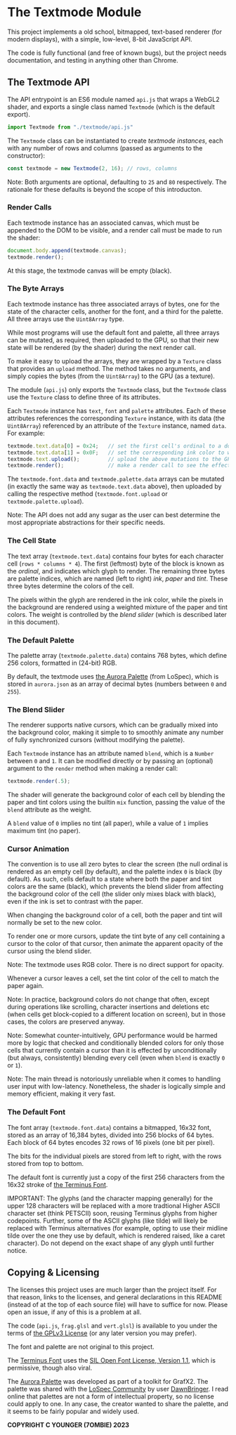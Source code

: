 The Textmode Module
===================

This project implements a old school, bitmapped, text-based renderer (for
modern displays), with a simple, low-level, 8-bit JavaScript API.

The code is fully functional (and free of known bugs), but the project needs
documentation, and testing in anything other than Chrome.


The Textmode API
----------------

The API entrypoint is an ES6 module named `api.js` that wraps a WebGL2 shader,
and exports a single class named `Textmode` (which is the default export).

``` js
import Textmode from "./textmode/api.js"
```

The `Textmode` class can be instantiated to create *textmode instances*, each
with any number of rows and columns (passed as arguments to the constructor):

``` js
const textmode = new Textmode(2, 16); // rows, columns
```

Note: Both arguments are optional, defaulting to `25` and `80` respectively.
The rationale for these defaults is beyond the scope of this introducton.


### Render Calls

Each textmode instance has an associated canvas, which must be appended to
the DOM to be visible, and a render call must be made to run the shader:

``` js
document.body.append(textmode.canvas);
textmode.render();
```

At this stage, the textmode canvas will be empty (black).


### The Byte Arrays

Each textmode instance has three associated arrays of bytes, one for the
state of the character cells, another for the font, and a third for the
palette. All three arrays use the `Uint8Array` type.

While most programs will use the default font and palette, all three arrays
can be mutated, as required, then uploaded to the GPU, so that their new
state will be rendered (by the shader) during the next render call.

To make it easy to upload the arrays, they are wrapped by a `Texture` class
that provides an `upload` method. The method takes no arguments, and simply
copies the bytes (from the `Uint8Array`) to the GPU (as a texture).

The module (`api.js`) only exports the `Textmode` class, but the `Textmode`
class use the `Texture` class to define three of its attributes.

Each `Textmode` instance has `text`, `font` and `palette` attributes. Each
of these attributes references the corresponding `Texture` instance, with
its data (the `Uint8Array`) referenced by an attribute of the `Texture`
instance, named `data`. For example:

``` js
textmode.text.data[0] = 0x24;   // set the first cell's ordinal to a dollar
textmode.text.data[1] = 0x0F;   // set the corresponding ink color to white
textmode.text.upload();         // upload the above mutations to the GPU
textmode.render();              // make a render call to see the effect
```

The `textmode.font.data` and `textmode.palette.data` arrays can be mutated (in
exactly the same way as `textmode.text.data` above), then uploaded by calling
the respective method (`textmode.font.upload` or `textmode.palette.upload`).

Note: The API does not add any sugar as the user can best determine the most
appropriate abstractions for their specific needs.


### The Cell State

The text array (`textmode.text.data`) contains four bytes for each character
cell (`rows * columns * 4`). The first (leftmost) byte of the block is known
as the *ordinal*, and indicates which glyph to render. The remaining three
bytes are palette indices, which are named (left to right) *ink*, *paper*
and *tint*. These three bytes determine the colors of the cell.

The pixels within the glyph are rendered in the ink color, while the pixels
in the background are rendered using a weighted mixture of the paper and tint
colors. The weight is controlled by the *blend slider* (which is described
later in this document).


### The Default Palette

The palette array (`textmode.palette.data`) contains 768 bytes, which define
256 colors, formatted in (24-bit) RGB.

By default, the textmode uses [the Aurora Palette][1] (from LoSpec), which
is stored in `aurora.json` as an array of decimal bytes (numbers between `0`
and `255`).


### The Blend Slider

The renderer supports native cursors, which can be gradually mixed into the
background color, making it simple to to smoothly animate any number of
fully synchronized cursors (without modifying the palette).

Each `Textmode` instance has an attribute named `blend`, which is a `Number`
between `0` and `1`. It can be modified directly or by passing an (optional)
argument to the `render` method when making a render call:

``` js
textmode.render(.5);
```

The shader will generate the background color of each cell by blending the
paper and tint colors using the builtin `mix` function, passing the value
of the `blend` attribute as the weight.

A `blend` value of `0` implies no tint (all paper), while a value of `1`
implies maximum tint (no paper).


### Cursor Animation

The convention is to use all zero bytes to clear the screen (the null ordinal
is rendered as an empty cell (by default), and the palette index `0` is black
(by default). As such, cells default to a state where both the paper and tint
colors are the same (black), which prevents the blend slider from affecting
the background color of the cell (the slider only mixes black with black),
even if the ink is set to contrast with the paper.

When changing the background color of a cell, both the paper and tint will
normally be set to the new color.

To render one or more cursors, update the tint byte of any cell containing a
cursor to the color of that cursor, then animate the apparent opacity of the
cursor using the blend slider.

Note: The textmode uses RGB color. There is no direct support for opacity.

Whenever a cursor leaves a cell, set the tint color of the cell to match the
paper again.

Note: In practice, background colors do not change that often, except during
operations like scrolling, character insertions and deletions etc (when cells
get block-copied to a different location on screen), but in those cases, the
colors are preserved anyway.

Note: Somewhat counter-intuitively, GPU performance would be harmed more by
logic that checked and conditionally blended colors for only those cells that
currently contain a cursor than it is effected by unconditionally (but always,
consistently) blending every cell (even when `blend` is exactly `0` or `1`).

Note: The main thread is notoriously unreliable when it comes to handling user
input with low-latency. Nonetheless, the shader is logically simple and memory
efficient, making it very fast.


### The Default Font

The font array (`textmode.font.data`) contains a bitmapped, 16x32 font,
stored as an array of 16,384 bytes, divided into 256 blocks of 64 bytes.
Each block of 64 bytes encodes 32 rows of 16 pixels (one bit per pixel).

The bits for the individual pixels are stored from left to right, with the
rows stored from top to bottom.

The default font is currently just a copy of the first 256 characters from
the 16x32 stroke of [the Terminus Font][2].

IMPORTANT: The glyphs (and the character mapping generally) for the upper 128
characters will be replaced with a more tradtional Higher ASCII character set
(think PETSCII) soon, reusing Terminus glyphs from higher codepoints. Further,
some of the ASCII glyphs (like tilde) will likely be replaced with Terminus
alternatives (for example, opting to use their midline tilde over the one
they use by default, which is rendered raised, like a caret character).
Do not depend on the exact shape of any glyph until further notice.


Copying & Licensing
-------------------

The licenses this project uses are much larger than the project itself. For
that reason, links to the licenses, and general declarations in this README
(instead of at the top of each source file) will have to suffice for now.
Please open an issue, if any of this is a problem at all.

The code (`api.js`, `frag.glsl` and `vert.glsl`) is available to you under
the terms of [the GPLv3 License][3] (or any later version you may prefer).

The font and palette are not original to this project.

The [Terminus Font][2] uses the [SIL Open Font License, Version 1.1][4],
which is permissive, though also viral.

The [Aurora Palette][1] was developed as part of a toolkit for GrafX2. The
palette was shared with the [LoSpec Community][5] by user [DawnBringer][6].
I read online that palettes are not a form of intellectual property, so no
license could apply to one. In any case, the creator wanted to share the
palette, and it seems to be fairly popular and widely used.

**COPYRIGHT C YOUNGER (7OMBIE) 2023**


[1]: https://lospec.com/palette-list/aurora
[2]: https://terminus-font.sourceforge.net
[3]: https://www.gnu.org/licenses/gpl-3.0.txt
[4]: https://scripts.sil.org/cms/scripts/page.php?item_id=OFL_web
[5]: https://lospec.com
[6]: https://pixeljoint.com/p/23821.htm
